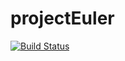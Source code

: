 # projectEuler

[![Build Status](https://github.com/evan-person/projectEuler.jl/actions/workflows/CI.yml/badge.svg?branch=main)](https://github.com/evan-person/projectEuler.jl/actions/workflows/CI.yml?query=branch%3Amain)
